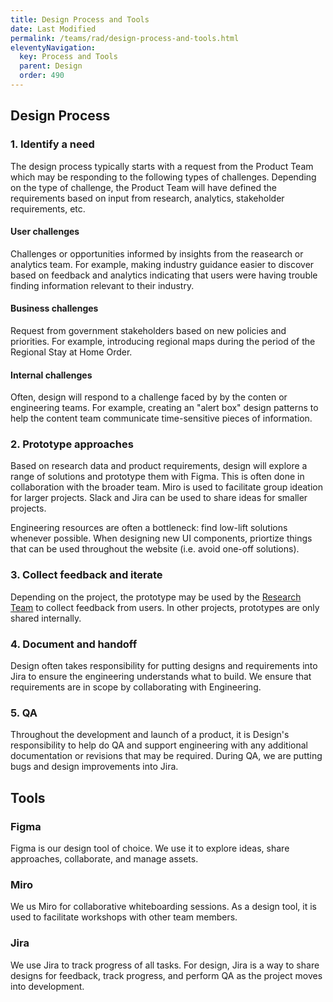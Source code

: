 ```yaml
---
title: Design Process and Tools
date: Last Modified 
permalink: /teams/rad/design-process-and-tools.html
eleventyNavigation:
  key: Process and Tools
  parent: Design
  order: 490
---
```

## Design Process

### 1. Identify a need
The design process typically starts with a request from the Product Team which may be responding to the following types of challenges. Depending on the type of challenge, the Product Team will have defined the requirements based on input from research, analytics, stakeholder requirements, etc.

#### User challenges
Challenges or opportunities informed by insights from the reasearch or analytics team. For example, making industry guidance easier to discover based on feedback and analytics indicating that users were having trouble finding information relevant to their industry.

#### Business challenges
Request from government stakeholders based on new policies and priorities. For example, introducing regional maps during the period of the Regional Stay at Home Order.

#### Internal challenges
Often, design will respond to a challenge faced by by the conten or engineering teams. For example, creating an "alert box" design patterns to help the content team communicate time-sensitive pieces of information. 

### 2. Prototype approaches
Based on research data and product requirements, design will explore a range of solutions and prototype them with Figma. This is often done in collaboration with the broader team. Miro is used to facilitate group ideation for larger projects. Slack and Jira can be used to share ideas for smaller projects.

Engineering resources are often a bottleneck: find low-lift solutions whenever possible. When designing new UI components, priortize things that can be used throughout the website (i.e. avoid one-off solutions).

### 3. Collect feedback and iterate
Depending on the project, the prototype may be used by the [Research Team](https://teamdocs.covid19.ca.gov/teams/rad/research.html) to collect feedback from users. In other projects, prototypes are only shared internally.

### 4. Document and handoff
Design often takes responsibility for putting designs and requirements into Jira to ensure the engineering understands what to build. We ensure that requirements are in scope by collaborating with Engineering.

### 5. QA
Throughout the development and launch of a product, it is Design's responsibility to help do QA and support engineering with any additional documentation or revisions that may be required. During QA, we are putting bugs and design improvements into Jira.

## Tools

### Figma
Figma is our design tool of choice. We use it to explore ideas, share approaches, collaborate, and manage assets. 

### Miro
We us Miro for collaborative whiteboarding sessions. As a design tool, it is used to facilitate workshops with other team members.

### Jira
We use Jira to track progress of all tasks. For design, Jira is a way to share designs for feedback, track progress, and perform QA as the project moves into development. 
